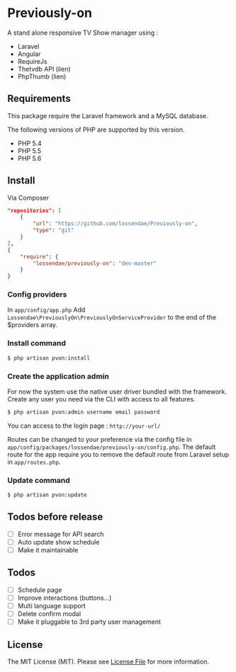 Previously-on
=============

A stand alone responsive TV Show manager using :

* Laravel
* Angular
* RequireJs
* Thetvdb API (lien)
* PhpThumb (lien)

## Requirements

This package require the Laravel framework and a MySQL database.

The following versions of PHP are supported by this version.

* PHP 5.4
* PHP 5.5
* PHP 5.6

## Install

Via Composer

``` json
"repositories": [
    {
        "url": "https://github.com/lossendae/Previously-on",
        "type": "git"
    }
],
{
    "require": {
        "lossendae/previously-on": "dev-master"
    }
}
```

### Config providers

In `app/config/app.php`
Add `Lossendae\PreviouslyOn\PreviouslyOnServiceProvider` to the end of the $providers array.

### Install command

``` bash
$ php artisan pvon:install
```

### Create the application admin

For now the system use the native user driver bundled with the framework.
Create any user you need via the CLI with access to all features.

``` bash
$ php artisan pvon:admin username email password
```

You can access to the login page : `http://your-url/`

Routes can be changed to your preference via the config file in `app/config/packages/lossendae/previously-on/config.php`.
The default route for the app require you to remove the default route from Laravel setup in `app/routes.php`.

### Update command

``` bash
$ php artisan pvon:update
```

## Todos before release

- [ ] Error message for API search
- [ ] Auto update show schedule
- [ ] Make it maintainable

## Todos

- [ ] Schedule page
- [ ] Improve interactions (buttons...)
- [ ] Multi language support
- [ ] Delete confirm modal
- [ ] Make it pluggable to 3rd party user management

## License

The MIT License (MIT). Please see [License File](https://github.com/thephpleague/fractal/blob/master/LICENSE) for more information.
